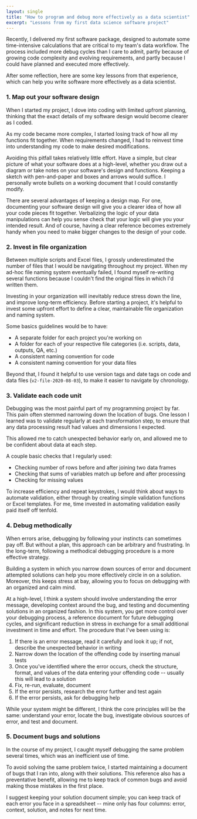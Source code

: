 ```yaml
---
layout: single
title: "How to program and debug more effectively as a data scientist"
excerpt: "Lessons from my first data science software project"
---
```


Recently, I delivered my first software package, designed to automate some time-intensive calculations that are critical to my team's data workflow. The process included more debug cycles than I care to admit, partly because of growing code complexity and evolving requirements, and partly because I could have planned and executed more effectively. 

After some reflection, here are some key lessons from that experience, which can help you write software more effectively as a data scientist.

### 1. Map out your software design 

When I started my project, I dove into coding with limited upfront planning, thinking that the exact details of my software design would become clearer as I coded.  

As my code became more complex, I started losing track of how all my functions fit together. When requirements changed, I had to reinvest time into understanding my code to make desired modifications.

Avoiding this pitfall takes relatively little effort. Have a simple, but clear picture of what your software does at a high-level, whether you draw out a diagram or take notes on your software's design and functions. Keeping a sketch with pen-and-paper and boxes and arrows would suffice. I personally wrote bullets on a working document that I could constantly modify. 

There are several advantages of keeping a design map. For one, documenting your software design will give you a clearer idea of how all your code pieces fit together. Verbalizing the logic of your data manipulations can help you sense check that your logic will give you your intended result. And of course, having a clear reference becomes extremely handy when you need to make bigger changes to the design of your code. 


### 2. Invest in file organization

Between multiple scripts and Excel files, I grossly underestimated the number of files that I would be navigating throughout my project. When my ad-hoc file naming system eventually failed, I found myself re-writing several functions because I couldn't find the original files in which I'd written them. 

Investing in your organization will inevitably reduce stress down the line, and improve long-term efficiency. Before starting a project, it's helpful to invest some upfront effort to define a clear, maintainable file organization and naming system. 

Some basics guidelines would be to have:

-  A separate folder for each project you're working on
-  A folder for each of your respective file categories (i.e. scripts, data, outputs, QA, etc.)
-  A consistent naming convention for code
-  A consistent naming convention for your data files 

Beyond that, I found it helpful to use version tags and date tags on code and data files (`v2-file-2020-08-03`), to make it easier to navigate by chronology.

### 3. Validate each code unit

Debugging was the most painful part of my programming project by far. This pain often stemmed narrowing down the location of bugs. One lesson I learned was to validate regularly at each transformation step, to ensure that any data processing result had values and dimensions I expected.

This allowed me to catch unexpected behavior early on, and allowed me to be confident about data at each step.

A couple basic checks that I regularly used: 

- Checking number of rows before and after joining two data frames
- Checking that sums of variables match up before and after processing
- Checking for missing values 

To increase efficiency and repeat keystrokes, I would think about ways to automate validation, either through by creating simple validation functions or Excel templates. For me, time invested in automating validation easily paid itself off tenfold.

### 4. Debug methodically 

When errors arise, debugging by following your instincts can sometimes pay off. But without a plan, this approach can be arbitrary and frustrating. In the long-term, following a methodical debugging procedure is a more effective strategy. 

Building a system in which you narrow down sources of error and document attempted solutions can help you more effectively circle in on a solution. Moreover, this keeps stress at bay, allowing you to focus on debugging with an organized and calm mind.

At a high-level, I think a system should involve understanding the error message, developing context around the bug, and testing and documenting solutions in an organized fashion. In this system, you get more control over your debugging process, a reference document for future debugging cycles, and significant reduction in stress in exchange for a small additional investment in time and effort. The procedure that I've been using is:  

1. If there is an error message, read it carefully and look it up; if not, describe the unexpected behavior in writing
2. Narrow down the location of the offending code by inserting manual tests
3. Once you've identified where the error occurs, check the structure, format, and values of the data entering your offending code -- usually this will lead to a solution
4. Fix, re-run, evaluate, document
5. If the error persists, research the error further and test again
6. If the error persists, ask for debugging help 

While your system might be different, I think the core principles will be the same: understand your error, locate the bug, investigate obvious sources of error, and test and document.

### 5. Document bugs and solutions

In the course of my project, I caught myself debugging the same problem several times, which was an inefficient use of time. 

To avoid solving the same problem twice, I started maintaining a document of bugs that I ran into, along with their solutions. This reference also has a preventative benefit, allowing me to keep track of common bugs and avoid making those mistakes in the first place.

I suggest keeping your solution document simple; you can keep track of each error you face in a spreadsheet -- mine only has four columns: error, context, solution, and notes for next time. 

